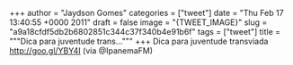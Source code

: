 
+++
author = "Jaydson Gomes"
categories = ["tweet"]
date = "Thu Feb 17 13:40:55 +0000 2011"
draft = false
image = "{TWEET_IMAGE}"
slug = "a9a18cfdf5db2b6802851c344c37f340b4e91b6f"
tags = ["tweet"]
title = """Dica para juventude trans..."""
+++
Dica para juventude transviada http://goo.gl/YBY4I (via @IpanemaFM)
